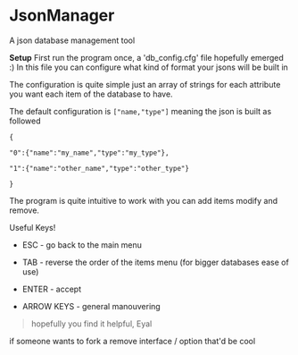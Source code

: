 # JsonManager
A  json database management tool

**Setup**
First run the program once, a 'db_config.cfg' file hopefully emerged :)
In this file you can configure what kind of format your jsons will be built in

The configuration is quite simple just an array of strings for each attribute you want each
item of the database to have.

The default configuration is `["name,"type"]` meaning the json is built as followed

`{`

`"0":{"name":"my_name","type":"my_type"},`

`"1":{"name":"other_name","type":"other_type"}`

`}`


The program is quite intuitive to work with
you can add items modify and remove.

Useful Keys!

 - ESC - go back to the main menu

 - TAB - reverse the order of the items menu (for bigger databases ease of use)
 - ENTER - accept
 - ARROW KEYS - general manouvering

>hopefully you find it helpful, Eyal

if someone wants to fork a remove interface / option that'd be cool
